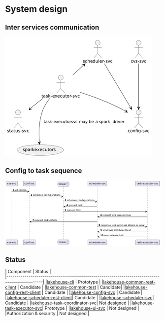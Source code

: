 # System design


## Inter services communication
![localImage](./services.png)

## Config to task sequence

![localImage](./services-sequence.png)

## Status


| Component                                                             | Status                 |   
|------------------------------------------------------------------------------------------------|
|[lakehouse-cli](../../lakehouse-cli) | Prototype |
|[lakehouse-common-rest-client](../../lakehouse-common-rest-client)     | Candidate |
|[lakehouse-common-test](../../lakehouse-common-test)                   | Candidate|
|[lakehouse-config-rest-client](../../lakehouse-config-rest-client)     | Candidate |
|[lakehouse-config-svc](../../lakehouse-config-svc)                     | Candidate |
|[lakehouse-scheduler-rest-client](../../lakehouse-scheduler-rest-client)| Candidate |
|[lakehouse-scheduler-svc](../../lakehouse-scheduler-svc)| Candidate |
|[lakehouse-task-coordinator-svc](../../lakehouse-task-coordinator-svc)| Not designed |
|[lakehouse-task-executor-svc](../../lakehouse-task-executor-svc)| Prototype |
|[lakehouse-ui-svc](../../lakehouse-ui-svc) | Not designed |
|Authorization & security  | Not designed |

